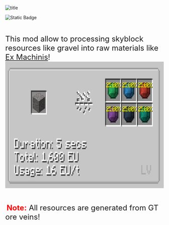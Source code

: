<p><img src="https://cf.way2muchnoise.eu/versions/1161229.svg" alt="title" width="135" height="20" /></p>
<div><img src="https://img.shields.io/badge/NeoForge-lime?style=plastic&amp;link=https%3A%2F%2Fneoforged.net%2F" alt="Static Badge" /></div>
<p>&nbsp;</p>
<p><span style="font-size: 24px;">This mod allow to processing skyblock resources like gravel into raw materials like <a href="https://legacy.curseforge.com/minecraft/mc-mods/ex-machinis">Ex Machinis</a></span><span style="font-size: 24px;">!</span><br /><img src="https://github.com/DevDyna/ContentArchive/blob/main/GT%20Nihilo/screen.png?raw=true" alt="" width="759" height="402" /></p>
<p>&nbsp;</p>
<p><span style="font-size: 18px;"><span style="color: #ff0000;"><strong>&nbsp;</strong></span><span style="font-size: 24px;"><span style="color: #ff0000;"><strong>Note:</strong></span> All resources are generated from GT ore veins!</span></span></p>
 